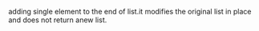 adding single element to the end of list.it modifies the original list in place and does not return anew list.
